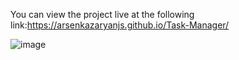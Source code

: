 
You can view the project live at the following link:https://arsenkazaryanjs.github.io/Task-Manager/

![image](https://github.com/user-attachments/assets/8b4eaa78-56ca-461c-ba3d-127f1c5f9e67)
